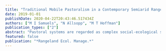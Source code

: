 ```yaml
---
title: "Traditional Mobile Pastoralism in a Contemporary Semiarid Rangeland in Namaqualand, South Africa"
date: 2019-01-01
publishDate: 2020-04-22T20:43:46.517434Z
authors: ["M I Samuels", "N Allsopp", "M T Hoffman"]
publication_types: ["2"]
abstract: "Pastoral systems are regarded as complex social-ecological systems with components that interact and change over a range of spatial and temporal scales. As such, herd mobility has traditionally been used to respond to the dynamic nature of these systems. However, mobile …"
featured: false
publication: "*Rangeland Ecol. Manage.*"
---
```



